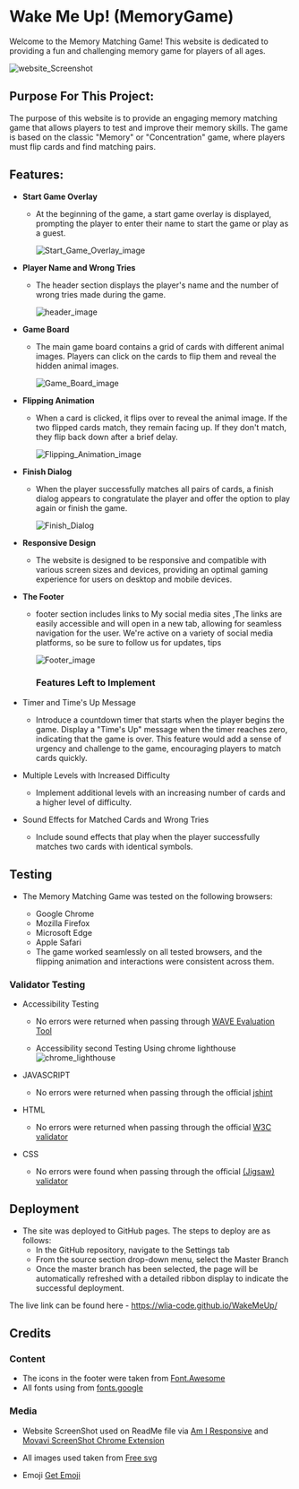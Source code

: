 # Wake Me Up! (MemoryGame)

Welcome to the Memory Matching Game! This website is dedicated to providing a fun and challenging memory game for players of all ages.

![website_Screenshot](./assets/readme_media/website_Screenshot.jpg)

## Purpose For This Project:

The purpose of this website is to provide an engaging memory matching game that allows players to test and improve their memory skills. The game is based on the classic "Memory" or "Concentration" game, where players must flip cards and find matching pairs.

## Features:

- **Start Game Overlay**

  - At the beginning of the game, a start game overlay is displayed, prompting the player to enter their name to start the game or play as a guest.

    ![Start_Game_Overlay_image](./assets/readme_media/Start_Game_Overlay_image.jpg)

- **Player Name and Wrong Tries**

  - The header section displays the player's name and the number of wrong tries made during the game.

    ![header_image](./assets/readme_media/Footer_image.jpg)

- **Game Board**

  - The main game board contains a grid of cards with different animal images. Players can click on the cards to flip them and reveal the hidden animal images.

    ![Game_Board_image](./assets/readme_media/Game_Board_image.jpg)

- **Flipping Animation**

  - When a card is clicked, it flips over to reveal the animal image. If the two flipped cards match, they remain facing up. If they don't match, they flip back down after a brief delay.

    ![Flipping_Animation_image](./assets/readme_media/Flipping_Animation_image.jpg)

- **Finish Dialog**

  - When the player successfully matches all pairs of cards, a finish dialog appears to congratulate the player and offer the option to play again or finish the game.

    ![Finish_Dialog](./assets/readme_media/Finish_Dialog.jpg)

- **Responsive Design**

  - The website is designed to be responsive and compatible with various screen sizes and devices, providing an optimal gaming experience for users on desktop and mobile devices.

- **The Footer**

  - footer section includes links to My social media sites ,The links are easily accessible and will open in a new tab, allowing for seamless navigation for the user. We're active on a variety of social media platforms, so be sure to follow us for updates, tips

    ![Footer_image](./assets/readme_media/header_image.jpg)

    ### Features Left to Implement

- Timer and Time's Up Message
  - Introduce a countdown timer that starts when the player begins the game.
      Display a "Time's Up" message when the timer reaches zero, indicating that the game is over.
      This feature would add a sense of urgency and challenge to the game, encouraging players to match cards quickly.
- Multiple Levels with Increased Difficulty
  - Implement additional levels with an increasing number of cards and a higher level of difficulty.
- Sound Effects for Matched Cards and Wrong Tries
  - Include sound effects that play when the player successfully matches two cards with identical symbols.

## Testing

- The Memory Matching Game was tested on the following browsers:

  - Google Chrome
  - Mozilla Firefox
  - Microsoft Edge
  - Apple Safari
  - The game worked seamlessly on all tested browsers, and the flipping animation and interactions were consistent across them.

### Validator Testing

- Accessibility Testing

  - No errors were returned when passing through [WAVE Evaluation Tool](https://wave.webaim.org/)

  - Accessibility second Testing Using chrome lighthouse ![chrome_lighthouse ](./assets/readme_media/chrome_lighthouse.png)

- JAVASCRIPT
  - No errors were returned when passing through the official [jshint](https://jshint.com/)
- HTML
  - No errors were returned when passing through the official [W3C validator](https://validator.w3.org/nu/#textarea)
- CSS
  - No errors were found when passing through the official [(Jigsaw) validator](https://jigsaw.w3.org/css-validator/validator)

## Deployment

- The site was deployed to GitHub pages. The steps to deploy are as follows:
  - In the GitHub repository, navigate to the Settings tab
  - From the source section drop-down menu, select the Master Branch
  - Once the master branch has been selected, the page will be automatically refreshed with a detailed ribbon display to indicate the successful deployment.

The live link can be found here - https://wlia-code.github.io/WakeMeUp/

## Credits

### Content

- The icons in the footer were taken from [Font.Awesome](https://fontawesome.com)
- All fonts using from [fonts.google](https://fonts.google.com)

### Media

- Website ScreenShot used on ReadMe file via [Am I Responsive](https://ui.dev/amiresponsive)
  and
  [Movavi ScreenShot Chrome Extension](https://www.screencapture.com/)

- All images used taken from [Free svg](https://freesvg.org/)
- Emoji [Get Emoji](https://getemoji.com/)
